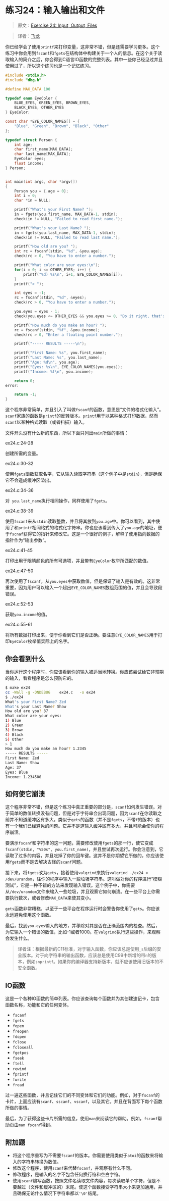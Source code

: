 # 练习24：输入输出和文件

> 原文：[Exercise 24: Input, Output, Files](http://c.learncodethehardway.org/book/ex24.html)

> 译者：[飞龙](https://github.com/wizardforcel)

你已经学会了使用`printf`来打印变量，这非常不错，但是还需要学习更多。这个练习中你会用到`fscanf`和`fgets`在结构体中构建关于一个人的信息。在这个关于读取输入的简介之后，你会得到C语言IO函数的完整列表。其中一些你已经见过并且使用过了，所以这个练习也是一个记忆练习。

```c
#include <stdio.h>
#include "dbg.h"

#define MAX_DATA 100

typedef enum EyeColor {
    BLUE_EYES, GREEN_EYES, BROWN_EYES,
    BLACK_EYES, OTHER_EYES
} EyeColor;

const char *EYE_COLOR_NAMES[] = {
    "Blue", "Green", "Brown", "Black", "Other"
};

typedef struct Person {
    int age;
    char first_name[MAX_DATA];
    char last_name[MAX_DATA];
    EyeColor eyes;
    float income;
} Person;


int main(int argc, char *argv[])
{
    Person you = {.age = 0};
    int i = 0;
    char *in = NULL;

    printf("What's your First Name? ");
    in = fgets(you.first_name, MAX_DATA-1, stdin);
    check(in != NULL, "Failed to read first name.");

    printf("What's your Last Name? ");
    in = fgets(you.last_name, MAX_DATA-1, stdin);
    check(in != NULL, "Failed to read last name.");

    printf("How old are you? ");
    int rc = fscanf(stdin, "%d", &you.age);
    check(rc > 0, "You have to enter a number.");

    printf("What color are your eyes:\n");
    for(i = 0; i <= OTHER_EYES; i++) {
        printf("%d) %s\n", i+1, EYE_COLOR_NAMES[i]);
    }
    printf("> ");

    int eyes = -1;
    rc = fscanf(stdin, "%d", &eyes);
    check(rc > 0, "You have to enter a number.");

    you.eyes = eyes - 1;
    check(you.eyes <= OTHER_EYES && you.eyes >= 0, "Do it right, that's not an option.");

    printf("How much do you make an hour? ");
    rc = fscanf(stdin, "%f", &you.income);
    check(rc > 0, "Enter a floating point number.");

    printf("----- RESULTS -----\n");

    printf("First Name: %s", you.first_name);
    printf("Last Name: %s", you.last_name);
    printf("Age: %d\n", you.age);
    printf("Eyes: %s\n", EYE_COLOR_NAMES[you.eyes]);
    printf("Income: %f\n", you.income);

    return 0;
error:

    return -1;
}
```

这个程序非常简单，并且引入了叫做`fscanf`的函数，意思是“文件的格式化输入”。`scanf`家族的函数是`printf`的反转版本。`printf`用于以某种格式打印数据，然而`scanf`以某种格式读取（或者扫描）输入。

文件开头没有什么新的东西，所以下面只列出`main`所做的事情：

ex24.c:24-28

创建所需的变量。

ex24.c:30-32

使用`fgets`函数获取名字，它从输入读取字符串（这个例子中是`stdin`），但是确保它不会造成缓冲区溢出。

ex24.c:34-36

对` you.last_name`执行相同操作，同样使用了`fgets`。

ex24.c:38-39

使用`fscanf`来从`stdin`读取整数，并且将其放到`you.age`中。你可以看到，其中使用了和`printf`相同格式的格式化字符串。你也应该看到传入了`you.age`的地址，便于`fscnaf`获得它的指针来修改它。这是一个很好的例子，解释了使用指向数据的指针作为“输出参数”。

ex24.c:41-45

打印出用于眼睛颜色的所有可选项，并且带有`EyeColor`枚举所匹配的数值。

ex24.c:47-50

再次使用了`fscanf`，从`you.eyes`中获取数值，但是保证了输入是有效的。这非常重要，因为用户可以输入一个超出`EYE_COLOR_NAMES`数组范围的值，并且会导致段错误。

ex24.c:52-53

获取`you.income`的值。

ex24.c:55-61

将所有数据打印出来，便于你看到它们是否正确。要注意`EYE_COLOR_NAMES`用于打印`EyeColor`枚举值实际上的名字。

## 你会看到什么

当你运行这个程序时，你应该看到你的输入被适当地转换。你应该尝试给它非预期的输入，看看程序是怎么预防它的。

```sh
$ make ex24
cc -Wall -g -DNDEBUG    ex24.c   -o ex24
$ ./ex24
What's your First Name? Zed
What's your Last Name? Shaw
How old are you? 37
What color are your eyes:
1) Blue
2) Green
3) Brown
4) Black
5) Other
> 1
How much do you make an hour? 1.2345
----- RESULTS -----
First Name: Zed
Last Name: Shaw
Age: 37
Eyes: Blue
Income: 1.234500
```

## 如何使它崩溃

这个程序非常不错，但是这个练习中真正重要的部分是，`scanf`如何发生错误。对于简单的数值转换没有问题，但是对于字符串会出现问题，因为`scanf`在你读取之前并不知道缓冲区有多大。类似于`gets`的函数（并不是`fgets`，不带`f`的版本）也有一个我们已经避免的问题。它并不是道输入缓冲区有多大，并且可能会使你的程序崩溃。

要演示`fscanf`和字符串的这一问题，需要修改使用`fgets`的那一行，使它变成`fscanf(stdin, "%50s", you.first_name)`，并且尝试再次运行。你会注意到，它读取了过多的内容，并且吃掉了你的回车键。这并不是你期望它所做的，你应该使用`fgets`而不是去解决古怪的`scanf`问题。

接下来，将`fgets`改为`gets`，接着使用`valgrind`来执行`valgrind ./ex24 < /dev/urandom`，往你的程序中输入一些垃圾字符串。这叫做对你的程序进行“模糊测试”，它是一种不错的方法来发现输入错误。这个例子中，你需要从`/dev/urandom`文件来输入一些垃圾，并且观察它如何崩溃。在一些平台上你需要执行数次，或者修改`MAX_DATA`来使其变小。

`gets`函数非常糟糕，以至于一些平台在程序运行时会警告你使用了`gets`。你应该永远避免使用这个函数。

最后，找到`you.eyes`输入的地方，并移除对其是否在正确范围内的检查。然后，为它输入一个错误的数值，比如-1或者1000。在`Valgrind`执行这些操作，来观察会发生什么。

> 译者注：根据最新的C11标准，对于输入函数，你应该总是使用`_s`后缀的安全版本。对于向字符串的输出函数，应该总是使用C99中新增的带`n`的版本，例如`snprintf`。如果你的编译器支持新版本，就不应该使用旧版本的不安全函数。

## IO函数

这是一个各种IO函数的简单列表。你应该查询每个函数并为其创建速记卡，包含函数名称，功能和它的任何变体。

+ `fscanf`
+ `fgets`
+ `fopen`
+ `freopen`
+ `fdopen`
+ `fclose`
+ `fcloseall`
+ `fgetpos`
+ `fseek`
+ `ftell`
+ `rewind`
+ `fprintf`
+ `fwrite`
+ `fread`

过一遍这些函数，并且记住它们的不同变体和它们的功能。例如，对于`fscanf`的卡片，上面应该有`scanf`、`sscanf`、`vscanf`，以及其它。并且在背面写下每个函数所做的事情。

最后，为了获得这些卡片所需的信息，使用`man`来阅读它的帮助。例如，`fscanf`帮助页由`man fscanf`得到。

## 附加题

+ 将这个程序重写为不需要`fscanf`的版本。你需要使用类似于`atoi`的函数来将输入的字符串转换为数值。
+ 修改这个程序，使用`scanf`来代替`fscanf`，并观察有什么不同。
+ 修改程序，是输入的名字不包含任何换行符和空白字符。
+ 使用`scanf`编写函数，按照文件名读取文件内容，每次读取单个字符，但是不要越过（文件和缓冲区的）末尾。使这个函数接受字符串大小来更加通用，并且确保无论什么情况下字符串都以`'\0'`结尾。
